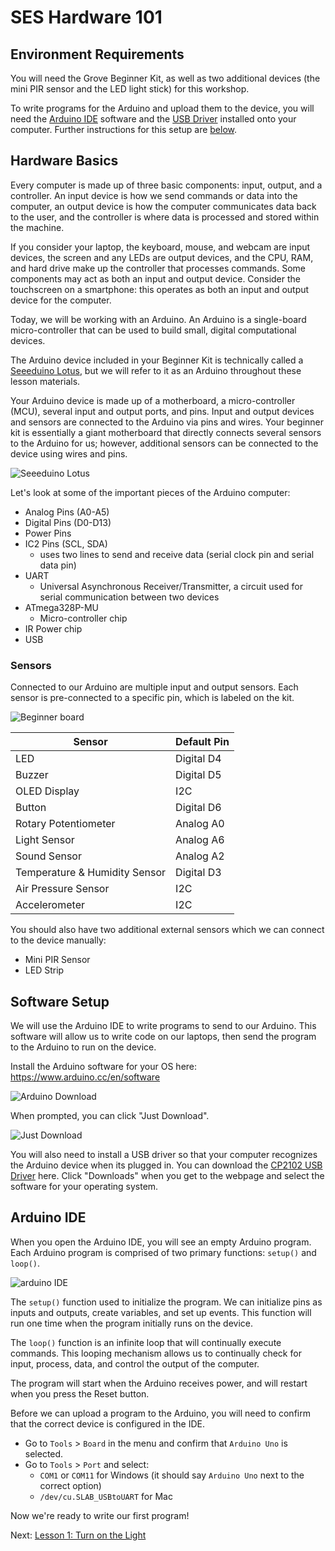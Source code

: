 # SES Hardware 101

## Environment Requirements

You will need the Grove Beginner Kit, as well as two additional devices (the mini PIR sensor and the LED light stick) for this workshop.

To write programs for the Arduino and upload them to the device, you will need the [Arduino IDE](https://www.arduino.cc/en/software) software and the [USB Driver](https://www.silabs.com/developers/usb-to-uart-bridge-vcp-drivers) installed onto your computer. Further instructions for this setup are [below](#software-setup).

## Hardware Basics

Every computer is made up of three basic components: input, output, and a controller. An input device is how we send commands or data into the computer, an output device is how the computer communicates data back to the user, and the controller is where data is processed and stored within the machine.

If you consider your laptop, the keyboard, mouse, and webcam are input devices, the screen and any LEDs are output devices, and the CPU, RAM, and hard drive make up the controller that processes commands. Some components may act as both an input and output device. Consider the touchscreen on a smartphone: this operates as both an input and output device for the computer.

Today, we will be working with an Arduino. An Arduino is a single-board micro-controller that can be used to build small, digital computational devices.

The Arduino device included in your Beginner Kit is technically called a [Seeeduino Lotus](https://wiki.seeedstudio.com/Seeeduino_Lotus/), but we will refer to it as an Arduino throughout these lesson materials.

Your Arduino device is made up of a motherboard, a micro-controller (MCU), several input and output ports, and pins. Input and output devices and sensors are connected to the Arduino via pins and wires. Your beginner kit is essentially a giant motherboard that directly connects several sensors to the Arduino for us; however, additional sensors can be connected to the device using wires and pins.

![Seeeduino Lotus](assets/seeeduino.png)

Let's look at some of the important pieces of the Arduino computer:

- Analog Pins (A0-A5)
- Digital Pins (D0-D13)
- Power Pins
- IC2 Pins (SCL, SDA)
  - uses two lines to send and receive data (serial clock pin and serial data pin)
- UART
  - Universal Asynchronous Receiver/Transmitter, a circuit used for serial communication between two devices
- ATmega328P-MU
  - Micro-controller chip
- IR Power chip
- USB

### Sensors

Connected to our Arduino are multiple input and output sensors. Each sensor is pre-connected to a specific pin, which is labeled on the kit.

![Beginner board](assets/arduino-beginner-board.jpg)

| Sensor | Default Pin |
| --- | --- |
| LED | Digital D4 |
| Buzzer | Digital D5 |
| OLED Display | I2C |
| Button | Digital D6 |
| Rotary Potentiometer | Analog A0 |
| Light Sensor | Analog A6 |
| Sound Sensor | Analog A2 |
| Temperature & Humidity Sensor | Digital D3 |
| Air Pressure Sensor | I2C |
| Accelerometer | I2C |

You should also have two additional external sensors which we can connect to the device manually:

- Mini PIR Sensor
- LED Strip

## Software Setup

We will use the Arduino IDE to write programs to send to our Arduino. This software will allow us to write code on our laptops, then send the program to the Arduino to run on the device.

Install the Arduino software for your OS here: <https://www.arduino.cc/en/software>

![Arduino Download](assets/download-arduino.png)

When prompted, you can click "Just Download".

![Just Download](assets/just-download.png)

You will also need to install a USB driver so that your computer recognizes the Arduino device when its plugged in. You can download the [CP2102 USB Driver](https://www.silabs.com/developers/usb-to-uart-bridge-vcp-drivers) here. Click "Downloads" when you get to the webpage and select the software for your operating system.

## Arduino IDE

When you open the Arduino IDE, you will see an empty Arduino program. Each Arduino program is comprised of two primary functions: `setup()` and `loop()`.

![arduino IDE](assets/arduino-ide.png)

The `setup()` function used to initialize the program. We can initialize pins as inputs and outputs, create variables, and set up events. This function will run one time when the program initially runs on the device.

The `loop()` function is an infinite loop that will continually execute commands. This looping mechanism allows us to continually check for input, process, data, and control the output of the computer.

The program will start when the Arduino receives power, and will restart when you press the Reset button.

Before we can upload a program to the Arduino, you will need to confirm that the correct device is configured in the IDE.

- Go to `Tools` > `Board` in the menu and confirm that `Arduino Uno` is selected.
- Go to `Tools` > `Port` and select:
  - `COM1` or `COM11` for Windows (it should say `Arduino Uno` next to the correct option)
  - `/dev/cu.SLAB_USBtoUART` for Mac

Now we're ready to write our first program!

Next: [Lesson 1: Turn on the Light](/Lesson01_LED)
